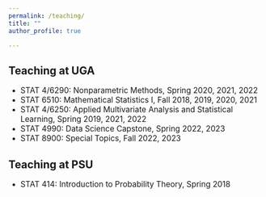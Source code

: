 ```yaml
---
permalink: /teaching/
title: ""
author_profile: true

---
```


## Teaching at UGA
* <span style="font-size:1.1em;">STAT 4/6290: Nonparametric Methods, Spring 2020, 2021, 2022 </span>   
* <span style="font-size:1.1em;">STAT 6510: Mathematical Statistics I, Fall 2018, 2019, 2020, 2021 </span>         
* <span style="font-size:1.1em;">STAT 4/6250: Applied Multivariate Analysis and Statistical Learning, Spring 2019, 2021, 2022 </span>     
* <span style="font-size:1.1em;">STAT 4990: Data Science Capstone, Spring 2022, 2023 </span>  
* <span style="font-size:1.1em;">STAT 8900: Special Topics, Fall 2022, 2023 </span>         

## Teaching at PSU

* <span style="font-size:1.1em;">STAT 414: Introduction to Probability Theory, Spring 2018 </span>  
